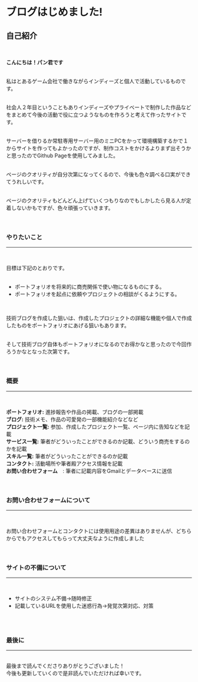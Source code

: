 # ブログはじめました!

## 自己紹介
<br>

**こんにちは！パン君です**

<br>
私はとあるゲーム会社で働きながらインディーズと個人で活動しているものです。<br>
<br>

社会人２年目ということもありインディーズやプライベートで制作した作品などをまとめて今後の活動で役に立つようなものを作ろうと考えて作ったサイトです。<br>
<br>

サーバーを借りるか常駐専用サーバー用のミニPCをかって環境構築するかで１からサイトを作ってもよかったのですが、制作コストをかけるよりまず出そうかと思ったのでGithub Pageを使用してみました。<br>
<br>

ページのクオリティが自分次第になってくるので、今後も色々調べる口実ができてうれしいです。<br>
<br>

ページのクオリティもどんどん上げていくつもりなのでもしかしたら見る人が定着しないかもですが、色々頑張っていきます。<br>
<br>
<br>

### やりたいこと 
---
<br>

目標は下記のとおりです。<br>
<br>

- ポートフォリオを将来的に商売関係で使い物になるものにする。
- ポートフォリオを起点に依頼やプロジェクトの相談がくるようにする。
<br>

技術ブログを作成した狙いは、作成したプロジェクトの詳細な機能や個人で作成したものをポートフォリオにあげる狙いもあります。<br>
<br>

そして技術ブログ自体もポートフォリオになるのでお得かなと思ったので今回作ろうかなとなった次第です。<br>
<br>
<br>

### 概要
---
<br>

**ポートフォリオ:** 進捗報告や作品の掲載、ブログの一部掲載<br>
**ブログ:** 技術メモ、作品の可愛発の一部機能紹介などなど<br>
**プロジェクト一覧:** 参加、作成したプロジェクト一覧、ページ内に告知などを記載<br>
**サービス一覧:** 筆者がどういったことができるのか記載、どういう商売をするのかを記載<br>
**スキル一覧:** 筆者がどういったことができるのか記載<br>
**コンタクト:** 活動場所や筆者殿アクセス情報を記載<br>
**お問い合わせフォーム**　: 筆者に記載内容をGmailとデータベースに送信 <br>
<br>
<br>

### お問い合わせフォームについて
---
<br>

お問い合わせフォームとコンタクトには使用用途の差異はありませんが、どちらからでもアクセスしてもらって大丈夫なように作成しました<br>
<br>
<br>

### サイトの不備について
--- 
<br>

- サイトのシステム不備→随時修正
- 記載しているURLを使用した迷惑行為→発覚次第対応、対策
<br>
<br>

### 最後に
---
<br>
最後まで読んでくださりありがとうございました！<br>
今後も更新していくので是非読んでいただければ幸いです。<br>
<br>
<br> 